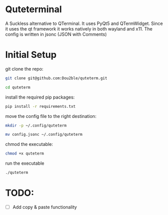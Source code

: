 # Quteterminal

A Suckless alternative to QTerminal. It uses PyQt5 and QTermWidget.
Since it uses the qt framework it works natively in both wayland and x11.
The config is written in jsonc (JSON with Comments)




# Initial Setup
git clone the repo:
```bash
git clone git@github.com:Dou2ble/quteterm.git
```
```bash
cd quteterm
```

install the required pip packages:
```bash
pip install -r requirements.txt
```

move the config file to the right destination:
```bash
mkdir -p ~/.config/quteterm
```
```bash
mv config.jsonc ~/.config/quteterm
```

chmod the executable:
```bash
chmod +x quteterm
```

run the executable
```bash
./quteterm
```

# TODO:
- [ ] Add copy & paste functionality
